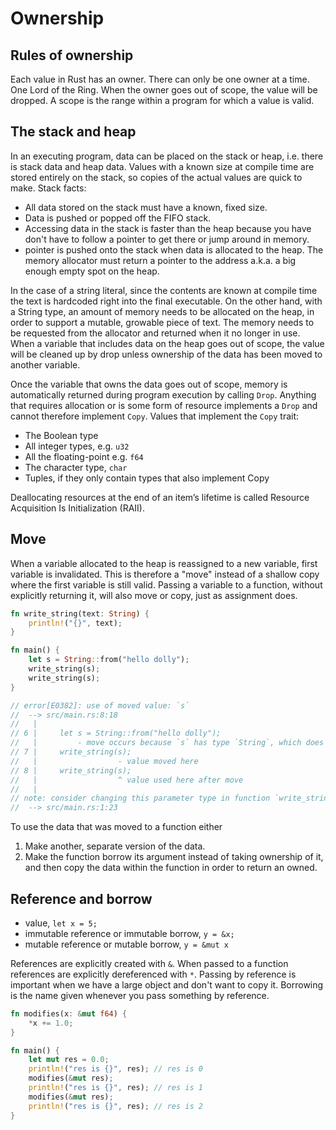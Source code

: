 # Ownership

## Rules of ownership

Each value in Rust has an owner.
There can only be one owner at a time.
One Lord of the Ring.
When the owner goes out of scope, the value will be dropped.
A scope is the range within a program for which a value is valid.

## The stack and heap

In an executing program, data can be placed on the stack or heap, i.e. there is stack data and heap data.
Values with a known size at compile time are stored entirely on the stack, so copies of the actual values are quick to make. Stack facts:
- All data stored on the stack must have a known, fixed size.
- Data is pushed or popped off the FIFO stack. 
- Accessing data in the stack is faster than the heap because you have don't have to follow a pointer to get there or jump around in memory.
- pointer is pushed onto the stack when data is allocated to the heap. The memory allocator must return a pointer to the address a.k.a. a big enough empty spot on the heap.

In the case of a string literal, since the contents are known at compile time the text is hardcoded right into the final executable.
On the other hand, with a String type, an amount of memory needs to be allocated on the heap, in order to support a mutable, growable piece of text.
The memory needs to be requested from the allocator and returned when it no longer in use.
When a variable that includes data on the heap goes out of scope, the value will be cleaned up by drop unless ownership of the data has been moved to another variable.

Once the variable that owns the data goes out of scope, memory is automatically returned during program execution by calling `Drop`.
Anything that requires allocation or is some form of resource implements a `Drop` and cannot therefore implement `Copy`.
Values that implement the `Copy` trait:
- The Boolean type
- All integer types, e.g. `u32`
- All the floating-point e.g. `f64`
- The character type, `char`
- Tuples, if they only contain types that also implement Copy

Deallocating resources at the end of an item’s lifetime is called Resource Acquisition Is Initialization (RAII).

## Move

When a variable allocated to the heap is reassigned to a new variable, first variable is invalidated.
This is therefore a "move" instead of a shallow copy where the first variable is still valid.
Passing a variable to a function, without explicitly returning it, will also move or copy, just as assignment does.

```rust
fn write_string(text: String) {
    println!("{}", text);
}

fn main() {
    let s = String::from("hello dolly");
    write_string(s);
    write_string(s);
}

// error[E0382]: use of moved value: `s`
//  --> src/main.rs:8:18
//   |
// 6 |     let s = String::from("hello dolly");
//   |         - move occurs because `s` has type `String`, which does not implement the `Copy` trait
// 7 |     write_string(s);
//   |                  - value moved here
// 8 |     write_string(s);
//   |                  ^ value used here after move
//   |
// note: consider changing this parameter type in function `write_string` to borrow instead if owning the value isn't necessary
//  --> src/main.rs:1:23
```

To use the data that was moved to a function either 
1. Make another, separate version of the data.
2. Make the function borrow its argument instead of taking ownership of it, and then copy the data within the function in order to return an owned.

## Reference and borrow

- value, `let x = 5;`
- immutable reference or immutable borrow, `y = &x;`
- mutable reference or mutable borrow, `y = &mut x`

References are explicitly created with `&`.
When passed to a function references are explicitly dereferenced with `*`.
Passing by reference is important when we have a large object and don't want to copy it.
Borrowing is the name given whenever you pass something by reference.

```rust
fn modifies(x: &mut f64) {
    *x += 1.0;
}

fn main() {
    let mut res = 0.0;
    println!("res is {}", res); // res is 0
    modifies(&mut res);
    println!("res is {}", res); // res is 1
    modifies(&mut res);
    println!("res is {}", res); // res is 2
}
```